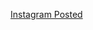 [Instagram Posted](https://www.instagram.com/p/CzGlaZWSo3N/?utm_source=ig_web_button_share_sheet&igshid=MzRlODBiNWFlZA==)
